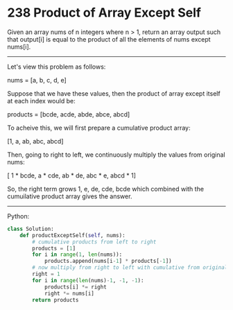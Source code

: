 238 Product of Array Except Self
================================

Given an array nums of n integers where n > 1,  return an array output such
that output[i] is equal to the product of all the elements of nums except
nums[i].

---

Let's view this problem as follows:

nums = [a, b, c, d, e]

Suppose that we have these values, then the product of array except itself at
each index would be:

products = [bcde, acde, abde, abce, abcd]

To acheive this, we will first prepare a cumulative product array:

[1, a, ab, abc, abcd]

Then, going to right to left, we continuously multiply the values from original
nums:

[ 1 * bcde, a * cde, ab * de, abc * e, abcd * 1]

So, the right term grows 1, e, de, cde, bcde which combined with the
cumuilative product array gives the answer.

---

Python:

```python
class Solution:
    def productExceptSelf(self, nums):
        # cumulative products from left to right
        products = [1]
        for i in range(1, len(nums)):
            products.append(nums[i-1] * products[-1])
        # now multiply from right to left with cumulative from original
        right = 1
        for i in range(len(nums)-1, -1, -1):
            products[i] *= right
            right *= nums[i]
        return products
```

